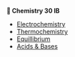 **🔬  Chemistry 30 IB**

* [Electrochemistry](unit0.md)
* [Thermochemistry](unit1.md)
* [Equillibrium](unit2a.md)
* [Acids & Bases](unit2b/unit2b.pdf)
